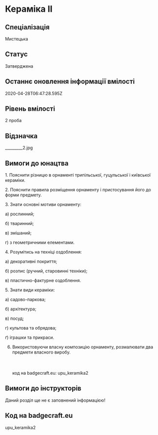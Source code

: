 # Кераміка ІІ

## Спеціалізація

Мистецька

## Статус

Затверджена

## Останнє оновлення інформації вмілості

2020-04-28T06:47:28.595Z

## Рівень вмілості

2 проба

## Відзначка

_________2.jpg

## Вимоги до юнацтва

<p>1. Пояснити різницю в орнаменті трипільської, гуцульської і
київської кераміки.</p>

<p>2. Пояснити правила розміщення орнаменту і пристосування його до
форми предмету.</p>

<p>3. Знати основні мотиви орнаменту:</p>

<p>а) рослинний;</p>

<p>б) тваринний;</p>

<p>в) змішаний;</p>

<p>г) з геометричними елементами.</p>

<p>4. Розумітись на техніці оздоблення:</p>

<p>а) декоративні покриття;</p>

<p>б) розпис (ручний, старовинні техніки);</p>

<p>в) пластично-фактурне оздоблення.</p>

<p>5. Знати види кераміки:</p>

<p>а) садово-паркова;</p>

<p>б) архітектура;</p>

<p>в) посуд;</p>

<p>г) культова та обрядова;</p>

<p>ґ) іграшки та прикраси.</p>

6. Використовуючи власну композицію орнаменту, розмалювати два предмети
власного виробу.<br><br><br><br>код на badgecraft.eu: upu_keramika2<br>

## Вимоги до інструкторів

Даний розділ ще не є заповнений інформацією!

## Код на badgecraft.eu

upu_keramika2